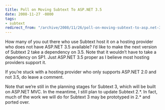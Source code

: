 ```yaml
---
title: Poll on Moving Subtext To ASP.NET 3.5
date: 2008-11-27 -0800
tags:
- subtext
redirect_from: "/archive/2008/11/26/poll-on-moving-subtext-to-asp.net-3.5.aspx/"
---
```


How many of you out there who use Subtext host it on a hosting provider
who does not have ASP.NET 3.5 available? I’d like to make the next
version of Subtext 2 take a dependency on 3.5. Note that it wouldn’t
have to take a dependency on SP1. Just ASP.NET 3.5 proper as I believe
most hosting providers support it.

If you’re stuck with a hosting provider who only supports ASP.NET 2.0
and not 3.5, do leave a comment.

Note that we’re still in the planning stages for Subtext 3, which will
be built on ASP.NET MVC. In the meantime, I still plan to update Subtext
2.\*. In fact, much of the work we will do for Subtext 3 may be
prototyped in 2.\* and ported over.

